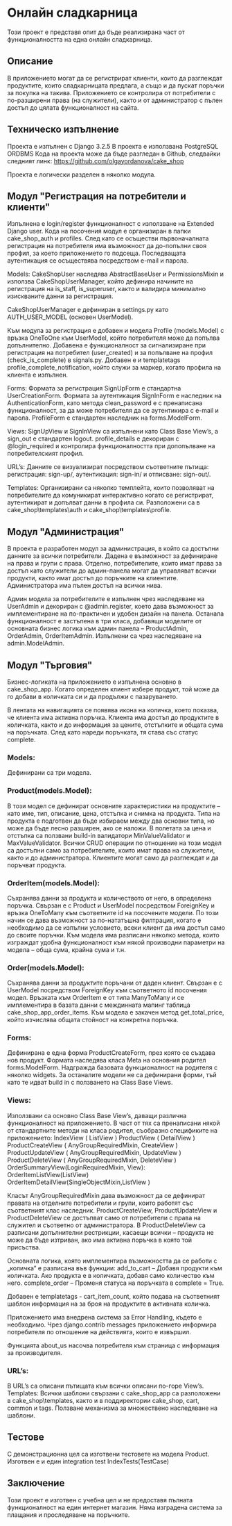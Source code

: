 # Онлайн сладкарница

Този проект е представя опит да бъде реализирана част от функционалността на една онлайн сладкарница.

## Описание

В приложението могат да се регистрират клиенти, които да разглеждат продуктите, които сладкарницата предлага, а също и да пускат поръчки за покупка на такива. Приложението се контролира от потребители с по-разширени права (на служители), както и от администратор с пълен достъп до цялата функционалност на сайта. 

## Техническо изпълнение
Проекта е изпълнен с Django 3.2.5
В проекта е използвана  PostgreSQL ORDBMS
Кода на проекта може да бъде разгледан в Github, следвайки следният линк: https://github.com/olgayordanova/cake_shop

Проекта е логически разделен в няколко модула.

## Модул "Регистрация на потребители и клиенти"

Изпълнена е login/register функционалност с използване на Extended Django user. 
Кода на посочения модул е организиран в папки cake_shop_auth и profiles. След като се осъществи първоначалната регистрация на потребителя има възможност да до-попълни своя профил, за което приложението го подсеща. Последващата аутентикация се осъществява посредством e-mail и парола. 

Models:  CakeShopUser наследява AbstractBaseUser и PermissionsMixin и използва CakeShopUserManager, който дефинира начините на регистрация на is_staff, is_superuser, както и валидира минимално изискваните данни за регистрация. 

CakeShopUserManager е дефиниран в settings.py като AUTH_USER_MODEL (основен UserModel).

Към модула за регистрация  е добавен и модела Profile (models.Model) с връзка OneToOne към UserModel, който потребителя може да попълва допълнително. 
Добавена е функционалност за сигнализиране при регистрация на потребител (user_created) и за попълване на профил (check_is_complete) в signals.py. Добавен е и templatetags profile_complete_notification, който служи за маркер, когато профила на клиента е изпълнен.

Forms: Формата за регистрация SignUpForm е стандартна UserCreationForm. Формата за аутентикация SignInForm е наследник на AuthenticationForm, като  метода clean_password е с пренаписана функционалност, за да може потребителя да се аутентикира с e-mail и парола. ProfileForm е стандартен наследник на forms.ModelForm.

Views:  SignUpView и SignInView са изпълнени като Class Base View’s, а sign_out е стандартен logout. profile_details е декориран с @login_required и контролира функционалността при допопълване на потребителският профил.

URL’s:  Данните се визуализират посредством съответните пътища: регистрация: sign-up/, аутентикация: sign-in/ и отписване: sign-out/. 


Templates: Организирани са няколко темплейта, които позволяват на потребителите да комуникират интерактивно когато се регистрират, аутентикират и допълват данни в профила си. Разположени са в cake_shop\templates\auth  и cake_shop\templates\profile.

## Модул "Администрация"
В проекта е разработен модул за администрация, в който са достъпни данните за всички потребители. Дадена е възможност за дефиниране на права и групи с права. Отделно, потребителите, които имат права за достъп като служители до админ-панела могат да управляват всички продукти, както имат достъп до поръчките на клиентите. Администратора има пълен достъп на всички нива. 

Админ модела за потребителите е изпълнен чрез наследяване на UserAdmin и декориран с @admin.register, което дава възможност за имплементиране на по-практичен  и удобен дизайн на панела. Останала функционалност е застъпена в три класа, добавящи моделите от основната бизнес логика към админ панела – ProductAdmin, OrderAdmin, OrderItemAdmin. Изпълнени са чрез наследяване на admin.ModelAdmin.

## Модул "Търговия"
Бизнес-логиката на приложението е изпълнена основно в cake_shop_app. Когато определен клиент избере продукт, той може да го добави в количката си и да продължи с пазаруването. 

В лентата на навигацията се появява икона на количка, което показва, че клиента има активна поръчка. Клиента има достъп до продуктите в количката, както и до информация за цените, отстъпките и общата сума на поръчката. След като нареди поръчката, тя става със статус complete.

### Models: 
Дефинирани са три модела.

### Product(models.Model):
В този модел се дефинират основните характеристики на продуктите – като име, тип, описание, цена, отстъпка и снимка на продукта. Типа на продукта е подготвен да бъде избираем между два основни типа, но може да бъде лесно разширен, ако се наложи. В полетата за цена и отстъпка са ползвани build-in валидатори MinValueValidator и  MaxValueValidator. Всички CRUD операции по отношение на този модел са достъпни само за потребителите, които имат права на служители, както и до администратора. Клиентите могат само да разглеждат и да поръчват продукта. 

### OrderItem(models.Model): 
Съхранява данни за продукта и количеството от него, в определена поръчка. Свързан е с Product и UserModel посредством ForeignKey и връзка OneToMany към съответните id на посочените модели. По този начин се дава възможност за по-нататъшна филтрация, когато е необходимо да се изпълни условието, всеки клиент да има достъп само до своите поръчки. Към модела има разписани няколко метода, които изграждат удобна функционалност към някой производни параметри на модела – обща сума, крайна сума и т.н.

### Order(models.Model):
Съхранява данни за продуктите поръчани от даден клиент. Свързан е с UserModel посредством ForeignKey към съответното id посочения модел. Връзката към OrderItem е от типа ManyToMany и се имплементира в базата данни с междинната мапинг таблица cake_shop_app_order_items.  Към модела е закачен метод get_total_price, който изчислява общата стойност на конкретна поръчка.

### Forms: 
Дефинирана е една форма ProductCreateForm, през която се създава нов продукт. Формата наследява класа Meta на основния родител forms.ModelForm. Надгражда базовата функционалност на родителя с няколко widgets. За останалите модели не са дефинирани форми, тъй като те идват build in с ползването на Class Base Views. 

### Views: 
Използвани са основно Class Base View’s, даващи различна функционалност на приложението. В част от тях са пренаписани някой от стандартните методи на класа родител, съобразно спецификите на приложението:
IndexView ( ListView )
ProductView ( DetailView )
ProductCreateView ( AnyGroupRequiredMixin, CreateView )
ProductUpdateView ( AnyGroupRequiredMixin, UpdateView )
ProductDeleteView ( AnyGroupRequiredMixin, DeleteView )
OrderSummaryView(LoginRequiredMixin, View):
OrderItemListView(ListView)
OrderItemDetailView(SingleObjectMixin,ListView )

Класът AnyGroupRequiredMixin дава възможност да се дефинират правата на отделните потребители и групи, които работят със съответният клас наследник. ProductCreateView, ProductUpdateView и ProductDeleteView се достъпват само от потребители с права на служител и съответно от администратора. В ProductDeleteView са разписани допълнителни рестрикции, касаещи всички – продукта не може да бъде изтриван, ако има активна поръчка в която той присъства. 

Основната логика, която имплементира възможността да се работи с „количка“ е разписана във функции:
add_to_cart – Добавя продукти към количката. Ако продукта е в количката, добавя само количество към него.
complete_order – Променя статуса на поръчката в complete = True.

Добавен е templatetags - cart_item_count, който подава на съответният шаблон информация на за броя на продуктите в активната количка.

Приложението има внедрена система за Error Handling, където е необходимо. Чрез django.contrib messages приложението информира потребителя по отношение на действията, които е извършил. 

Функцията about_us насочва потребителя към страница с информация за производителя.

### URL’s: 
В URL’s са описани пътищата към всички описани по-горе View’s. 
Templates: Всички шаблони свързани с cake_shop_app са разположени в cake_shop\templates, както и в поддиректории cake_shop, cart, common и tags. Ползване механизма за множествено наследяване на шаблони.

## Тестове
С демонстрационна цел са изготвени тестовете на модела Product.
Изготвен  е и един integration test IndexTests(TestCase)

## Заключение
Този проект е изготвен с учебна цел и не предоставя пълната функционалност на един интернет магазин. Няма изградена система за плащания и проследяване на поръчките.
